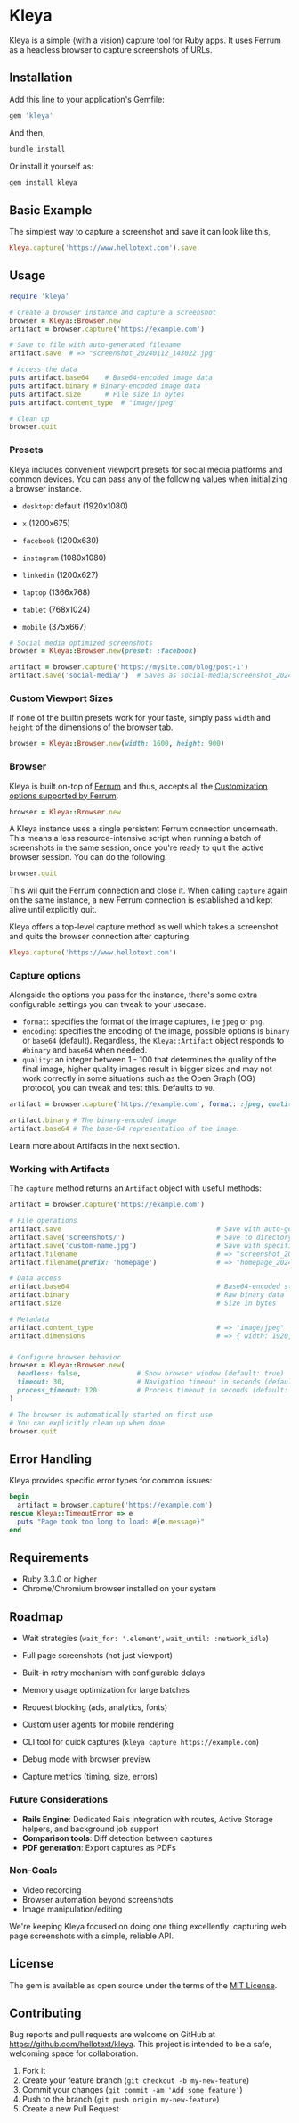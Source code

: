 # Kleya

Kleya is a simple (with a vision) capture tool for Ruby apps. It uses Ferrum as a headless browser to capture screenshots of URLs.

## Installation

Add this line to your application's Gemfile:

```ruby
gem 'kleya'
```

And then,

```bash
bundle install
```

Or install it yourself as:

```bash
gem install kleya
```

## Basic Example

The simplest way to capture a screenshot and save it can look like this,

```ruby
Kleya.capture('https://www.hellotext.com').save
```

## Usage

```ruby
require 'kleya'

# Create a browser instance and capture a screenshot
browser = Kleya::Browser.new
artifact = browser.capture('https://example.com')

# Save to file with auto-generated filename
artifact.save  # => "screenshot_20240112_143022.jpg"

# Access the data
puts artifact.base64    # Base64-encoded image data
puts artifact.binary # Binary-encoded image data
puts artifact.size      # File size in bytes
puts artifact.content_type  # "image/jpeg"

# Clean up
browser.quit
```

### Presets

Kleya includes convenient viewport presets for social media platforms and common devices. You can pass any of the following values when initializing a browser instance.

- `desktop`: default (1920x1080)

- `x` (1200x675)
- `facebook` (1200x630)
- `instagram` (1080x1080)
- `linkedin` (1200x627)

- `laptop` (1366x768)
- `tablet` (768x1024)
- `mobile` (375x667)

```ruby
# Social media optimized screenshots
browser = Kleya::Browser.new(preset: :facebook)

artifact = browser.capture('https://mysite.com/blog/post-1')
artifact.save('social-media/')  # Saves as social-media/screenshot_20240112_143022.jpg
```

### Custom Viewport Sizes

If none of the builtin presets work for your taste, simply pass `width` and `height` of the dimensions of the browser tab.

```ruby
browser = Kleya::Browser.new(width: 1600, height: 900)
```

### Browser

Kleya is built on-top of [Ferrum](https://github.com/rubycdp/ferrum) and thus, accepts all the [Customization options supported by Ferrum](https://github.com/rubycdp/ferrum?tab=readme-ov-file#customization).

```ruby
browser = Kleya::Browser.new
```

A Kleya instance uses a single persistent Ferrum connection underneath. This means a less resource-intensive script when running a batch of screenshots in the same session, once you're ready to quit the active browser session. You can do the following.

```ruby
browser.quit
```

This wil quit the Ferrum connection and close it. When calling `capture` again on the same instance, a new Ferrum connection is established and kept alive until explicitly quit.

Kleya offers a top-level capture method as well which takes a screenshot and quits the browser connection after capturing.

```ruby
Kleya.capture('https://www.hellotext.com')
```

### Capture options

Alongside the options you pass for the instance, there's some extra configurable settings you can tweak to your usecase.

- `format`: specifies the format of the image captures, i.e `jpeg` or `png`.
- `encoding`: specifies the encoding of the image, possible options is `binary` or `base64` (default). Regardless, the `Kleya::Artifact` object responds to `#binary` and `base64` when needed.
- `quality`: an integer between 1 - 100 that determines the quality of the final image, higher quality images result in bigger sizes and may not work correctly in some situations such as the Open Graph (OG) protocol, you can tweak and test this. Defaults to `90`.

```ruby
artifact = browser.capture('https://example.com', format: :jpeg, quality: 85, encoding: :base64)

artifact.binary # The binary-encoded image
artifact.base64 # The base-64 representation of the image.
```

Learn more about Artifacts in the next section.

### Working with Artifacts

The `capture` method returns an `Artifact` object with useful methods:

```ruby
artifact = browser.capture('https://example.com')

# File operations
artifact.save                                       # Save with auto-generated filename
artifact.save('screenshots/')                       # Save to directory with auto-generated filename
artifact.save('custom-name.jpg')                    # Save with specific filename
artifact.filename                                   # => "screenshot_20240112_143022.jpg"
artifact.filename(prefix: 'homepage')               # => "homepage_20240112_143022.jpg"

# Data access
artifact.base64                                     # Base64-encoded string
artifact.binary                                     # Raw binary data
artifact.size                                       # Size in bytes

# Metadata
artifact.content_type                               # => "image/jpeg"
artifact.dimensions                                 # => { width: 1920, height: 1080 }
```

###

```ruby
# Configure browser behavior
browser = Kleya::Browser.new(
  headless: false,              # Show browser window (default: true)
  timeout: 30,                  # Navigation timeout in seconds (default: 60)
  process_timeout: 120          # Process timeout in seconds (default: 60)
)

# The browser is automatically started on first use
# You can explicitly clean up when done
browser.quit
```

## Error Handling

Kleya provides specific error types for common issues:

```ruby
begin
  artifact = browser.capture('https://example.com')
rescue Kleya::TimeoutError => e
  puts "Page took too long to load: #{e.message}"
end
```

## Requirements

- Ruby 3.3.0 or higher
- Chrome/Chromium browser installed on your system

## Roadmap

- Wait strategies (`wait_for: '.element'`, `wait_until: :network_idle`)
- Full page screenshots (not just viewport)
- Built-in retry mechanism with configurable delays

- Memory usage optimization for large batches
- Request blocking (ads, analytics, fonts)
- Custom user agents for mobile rendering

- CLI tool for quick captures (`kleya capture https://example.com`)
- Debug mode with browser preview
- Capture metrics (timing, size, errors)

### Future Considerations

- **Rails Engine**: Dedicated Rails integration with routes, Active Storage helpers, and background job support
- **Comparison tools**: Diff detection between captures
- **PDF generation**: Export captures as PDFs

### Non-Goals

- Video recording
- Browser automation beyond screenshots
- Image manipulation/editing

We're keeping Kleya focused on doing one thing excellently: capturing web page screenshots with a simple, reliable API.

## License

The gem is available as open source under the terms of the [MIT License](https://opensource.org/licenses/MIT).

## Contributing

Bug reports and pull requests are welcome on GitHub at https://github.com/hellotext/kleya. This project is intended to be a safe, welcoming space for collaboration.

1. Fork it
2. Create your feature branch (`git checkout -b my-new-feature`)
3. Commit your changes (`git commit -am 'Add some feature'`)
4. Push to the branch (`git push origin my-new-feature`)
5. Create a new Pull Request
